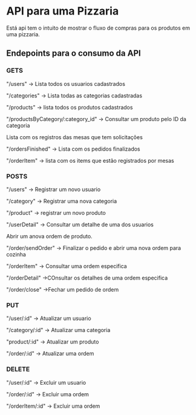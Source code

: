 <h1>API para uma Pizzaria</h1>

<p> Está api tem o intuito de mostrar o fluxo de compras para os produtos em uma pizzaria. </p>

<h2>Endepoints para o consumo da API</h2>

<h3>GETS</h3>
<p>"/users" -> Lista todos os usuarios cadastrados </p>
<p>"/categories" -> Lista todas as categorias cadastradas </p>
<p>"/products" -> lista todos os produtos cadastrados  </p>
<p>"/productsByCategory/:category_id" -> Consultar um produto pelo ID da categoria  </p>
<p"/orders" -> Lista com os registros das mesas que tem solicitações  </p>
<p>"/ordersFinished" -> Lista com os pedidos finalizados  </p>
<p>"/orderItem" -> lista com os items que estão registrados por mesas </p>

<h3>POSTS</h3>
<p>"/users" -> Registrar um novo usuario </p>
<p>"/category" -> Registrar uma nova categoria </p>
<p>"/product" -> registrar um novo produto  </p>
<p>"/userDetail" -> Consultar um detalhe de uma dos usuarios  </p>
<p"/order" -> Abrir um anova ordem de produto.  </p>
<p>"/order/sendOrder" -> Finalizar o pedido e abrir uma nova ordem para cozinha  </p>
<p>"/orderItem" -> Consultar uma ordem especifica </p>
<p>"/orderDetail" ->COnsultar os detalhes de uma ordem especifica </p>
<p>"/order/close" ->Fechar um pedido de ordem  </p>

<h3>PUT</h3>
<p>"/user/:id" -> Atualizar  um usuario </p>
<p>"/category/:id" -> Atualizar uma categoria </p>
<p>"product/:id" -> Atualizar um produto  </p>
<p>"/order/:id" -> Atualizar uma ordem  </p>

<h3>DELETE</h3>
<p>"/user/:id" -> Excluir  um usuario </p>
<p>"/order/:id" -> Excluir uma ordem  </p>
<p>"/orderItem/:id" -> Excluir uma ordem  </p>
